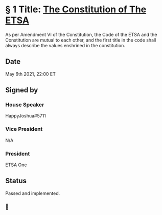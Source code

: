 # § 1 Title: [The Constitution of The ETSA](Constitution.md)

As per Amendment VI of the Constitution, the Code of the ETSA and the Constitution are mutual to each other, and the first title in the code shall always describe the values enshrined in the constitution.

## Date
May 6th 2021, 22:00 ET

## Signed by

### House Speaker

HappyJoshua#5711

### Vice President

N/A

### President

ETSA One

## Status

Passed and implemented.

### 🗽
